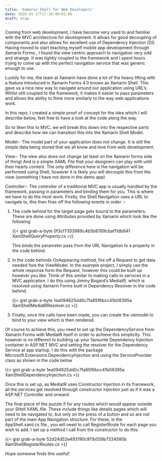 ```yaml
---
title: 'Xamarin Shell for Web Developers'
date: 2020-01-27T17:18:40+01:00
draft: true
---
```


Coming from web development, I have become very used to and familiar with the MVC architecture for development. It allows for good decoupling of components and also allows for excellent use of Dependency Injection (DI). Having moved to start teaching myself mobile app development through Xamarin Forms , I found the view centric approach to navigation very odd and strange. It was tightly coupled to the framework and I spent hours trying to come up with the perfect navigation service that was generic enough to use.

Luckily for me, the team at Xamarin have done a lot of the heavy lifting with a feature introduced in Xamarin Forms 4.0 known as Xamarin Shell. This gave us a nice new way to navigate around our application using URL’s. Whilst still coupled to the framework, it makes it easier to pass parameters and allows the ability to think more similarly to the way web applications work.

In this repo, I created a simple proof of concept for the idea which I will describe below, feel free to have a look at the code along the way.

So to liken this to MVC, we will break this down into the respective parts and describe how we can transition this into the Xamarin Shell Model.

Model:- The model part of your application does not change. It is still the simple data being stored that we all know and love from web development.

View:- The view also does not change (at least on the Xamarin forms side of thing) And is a simple XAML File that your designers can play with until their hearts content. The only difference here is the navigation will be performed using Shell, however it is likely you will decouple this from the view (something I have not done in the demo app)

Controller:- The controller of a traditional MVC app is usually handled by the framework, passing in parameters and binding them for you. This is where we have to do the most work. Firstly, the Shell Navigation uses a URL to navigate to, this then fires off the following events in order :-

1) The code behind for the target page gets bound to the parameters. These are done using Attributes provided by Xamarin which look like the following

    {{< gist grab-a-byte 0f3cf7353969c4b5b8769cbaf11db641 XamShellQueryProperty.cs >}}


    This binds the parameter pass from the URL Navigation to a property in the code behind.
2) In the code behinds OnAppearing method, fire off a Request to get data needed fore the ViewModel. In the example project, I simply use the whole response form the Request, however this could be built up however you like. Think of this similar to making calls to services in a MVC application. I do this using Jimmy Bogard’s MediatR, which is resolved using Xamarin Forms built in Dependency Resolver in the code behind.

    {{< gist grab-a-byte 1ea094625dd0c7fa85f6bcc41b06395a XamShellMediatRResolver.cs  >}}

3) Finally, once the calls have been made, you can create the viemodel to bind to your view which is then rendered.

Of course to achieve this, you need to set up the DependencyService from Xamarin Forms with MediatR itself in order to achieve this simplicity. This however is no different to building up your favourite Dependency Injection container in ASP.NET MVC and setting the resolver for the Dependency Service at app startup. I do this with the package Microsoft.Extensions.DependencyInjection and using the ServiceProvider class as shown in the code below

{{< gist grab-a-byte  1ea094625dd0c7fa85f6bcc41b06395a XamShellDependencyInjection.cs >}}

Once this is set up, as MediatR uses Constructor Injection in its framework, all the services get resolved through constructor injection just as if it was a ASP.NET Controller and onward.

The final piece of the puzzle if for any routes which would appear outside your SHell XAML file. These include things like details pages which will need to be navigated to, but only on the press of a button and so are not part of the main App Navigation structure. For these, in the AppShell.xaml.cs file., you will need to call RegisterRoute for each page you wish to add. I set up a method I call from the constructor to do this.

{{< gist grab-a-byte  52d24d52e493190c911b058b7334580b XamShellRegisterRoutes.cs  >}}

Hope someone finds this useful!